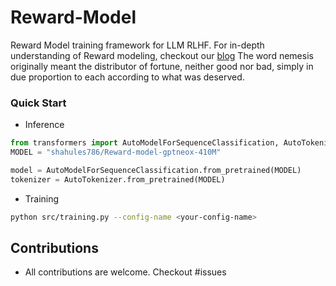 # Reward-Model
Reward Model training framework for LLM RLHF. For in-depth understanding of Reward modeling, checkout our [blog](https://explodinggradients.com/)
The word nemesis originally meant the distributor of fortune, neither good nor bad, simply in due proportion to each according to what was deserved.
### Quick Start
* Inference
```python
from transformers import AutoModelForSequenceClassification, AutoTokenizer
MODEL = "shahules786/Reward-model-gptneox-410M"

model = AutoModelForSequenceClassification.from_pretrained(MODEL)
tokenizer = AutoTokenizer.from_pretrained(MODEL)

```

* Training
```bash
python src/training.py --config-name <your-config-name>
```



## Contributions
* All contributions are welcome. Checkout #issues
